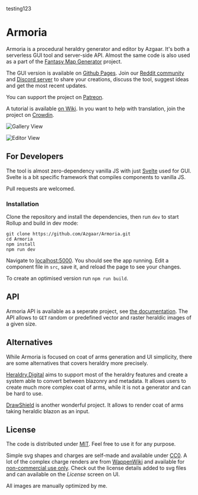 testing123
# Armoria

Armoria is a procedural heraldry generator and editor by Azgaar. It's both a serverless GUI tool and server-side API. Almost the same code is also used as a part of the [Fantasy Map Generator](https://github.com/Azgaar/Fantasy-Map-Generator) project.

The GUI version is available on [Github Pages](https://azgaar.github.io/Armoria/). Join our [Reddit community](https://www.reddit.com/r/FantasyMapGenerator) and [Discord server](https://discordapp.com/invite/X7E84HU) to share your creations, discuss the tool, suggest ideas and get the most recent updates.

You can support the project on [Patreon](https://www.patreon.com/azgaar).

A tutorial is available [on Wiki](https://github.com/Azgaar/Armoria/wiki/Armoria-Tutorial). In you want to help with translation, join the project on [Crowdin](https://crowdin.com/project/armoria).

![Gallery View](public/preview.png)

![Editor View](https://cdn.discordapp.com/attachments/587406457725779968/787792526907015234/preview2.png)

## For Developers

The tool is almost zero-dependency vanilla JS with just [Svelte](https://github.com/sveltejs/svelte) used for GUI. Svelte is a bit specific framework that compiles components to vanilla JS.

Pull requests are welcomed.

### Installation

Clone the repository and install the dependencies, then run `dev` to start Rollup and build in dev mode:

```
git clone https://github.com/Azgaar/Armoria.git
cd Armoria
npm install
npm run dev
```

Navigate to [localhost:5000](http://localhost:5000). You should see the app running. Edit a component file in `src`, save it, and reload the page to see your changes.

To create an optimised version run `npm run build`.

## API

Armoria API is available as a seperate project, see [the documentation](https://github.com/Azgaar/armoria-api#readme). The API allows to `GET` random or predefined vector and raster heraldic images of a given size.

## Alternatives

While Armoria is focused on coat of arms generation and UI simplicity, there are some alternatives that covers heraldry more precisely.

[Heraldry.Digital](https://github.com/heraldry/armory) aims to support most of the heraldry features and create a system able to convert between blazonry and metadata. It allows users to create much more complex coat of arms, while it is not a generator and can be hard to use.

[DrawShield](https://github.com/drawshield/Drawshield-Code) is another wonderful project. It allows to render coat of arms taking heraldic blazon as an input.

## License

The code is distributed under [MIT](https://opensource.org/licenses/MIT). Feel free to use it for any purpose.

Simple svg shapes and charges are self-made and available under [CC0](https://creativecommons.org/share-your-work/public-domain/cc0/). A lot of the complex charge renders are from [WappenWiki](http://wappenwiki.org) and available for [non-commercial use only](https://creativecommons.org/licenses/by-nc/3.0/). Check out the license details added to svg files and can available on the _License_ screen on UI.

All images are manually optimized by me.
